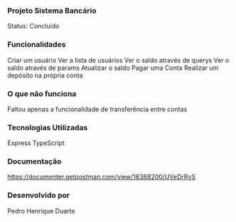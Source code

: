 ### Projeto Sistema Bancário
Status: Concluído

### Funcionalidades
Criar um usuário
Ver a lista de usuários
Ver o saldo através de querys
Ver o saldo através de params
Atualizar o saldo
Pagar uma Conta
Realizar um depósito na própria conta

### O que não funciona
Faltou apenas a funcionalidade de transferência entre contas

### Tecnologias Utilizadas
Express
TypeScript

### Documentação
https://documenter.getpostman.com/view/18388200/UVeDrRyS

### Desenvolvido por
Pedro Henrique Duarte